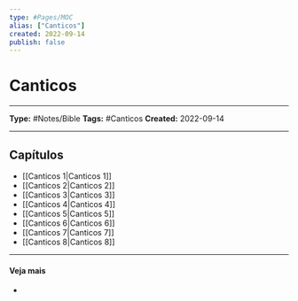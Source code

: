 ```yaml
---
type: #Pages/MOC
alias: ["Canticos"]
created: 2022-09-14
publish: false
---
```


# Canticos

---

**Type:** #Notes/Bible
**Tags:** #Canticos
**Created:** 2022-09-14

---

## Capítulos

- [[Canticos 1|Canticos 1]]
- [[Canticos 2|Canticos 2]]
- [[Canticos 3|Canticos 3]]
- [[Canticos 4|Canticos 4]]
- [[Canticos 5|Canticos 5]]
- [[Canticos 6|Canticos 6]]
- [[Canticos 7|Canticos 7]]
- [[Canticos 8|Canticos 8]]

---

#### Veja mais

-
